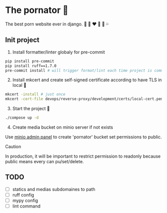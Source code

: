# The pornator :eggplant:
The best porn website ever in django. :underage: :woman: :heart: :massage: :kiss: :sweat_drops:

## Init project
1. Install formatter/linter globaly for pre-commit
```bash
pip install pre-commit
pip install ruff==1.7.0
pre-commit install # will trigger format/lint each time project is commit
```
2. Install mkcert and create self-signed certificate according to have TLS in local :key:
```bash
mkcert -install # just once
mkcert -cert-file devops/reverse-proxy/development/certs/local-cert.pem -key-file devops/reverse-proxy/development/certs/local-key.pem "docker.localhost" "*.docker.localhost"
```
3. Start the project :rocket:
```bash
./compose up -d
```

4. Create media bucket on minio server if not exists

Use [minio admin panel](https://minio-admin.pornator.localhost) to create 'pornator' bucket set permissions to public.

> [!CAUTION]
> In production, it will be important to restrict permission to readonly because public means every can pu/set/delete. 

## TODO
- [ ] statics and medias subdomaines to path
- [ ] ruff config
- [ ] mypy config
- [ ] lint command
